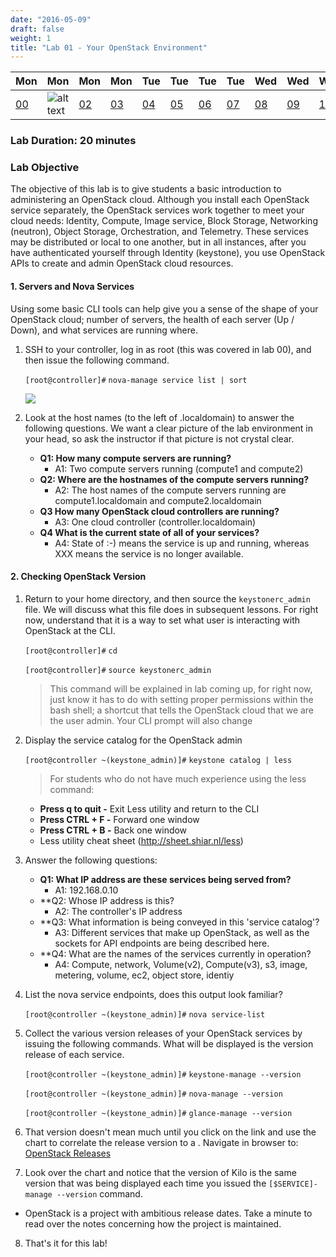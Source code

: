 ```yaml
---
date: "2016-05-09"
draft: false
weight: 1
title: "Lab 01 - Your OpenStack Environment"
---
```


|Mon|Mon|Mon|Mon|Tue|Tue|Tue|Tue|Wed|Wed|Wed|Thur|Thur|Thur|Thur|
|---|---|---|---|---|---|---|---|---|---|---|---|---|---|---|
|[00](/labs/openstack/00/)|![alt text](https://i.imgur.com/nPM3gyv.png "You are here")|[02](/labs/openstack/02/)|[03](/labs/openstack/03/)|[04](/labs/openstack/04/)|[05](/labs/openstack/05/)|[06](/labs/openstack/06/)|[07](/labs/openstack/07/)|[08](/labs/openstack/08/)|[09](/labs/openstack/09/)|[10](/labs/openstack/10/)|[11](/labs/openstack/11/)|[12](/labs/openstack/12/)|[13](/labs/openstack/13/)|[14](/labs/openstack/14/)|

### Lab Duration: 20 minutes

### Lab Objective

The objective of this lab is to give students a basic introduction to administering an OpenStack cloud. Although you install each OpenStack service separately, the OpenStack services work together to meet your cloud needs: Identity, Compute, Image service, Block Storage, Networking (neutron), Object Storage, Orchestration, and Telemetry. These services may be distributed or local to one another, but in all instances, after you have authenticated yourself through Identity (keystone), you use OpenStack APIs to create and admin OpenStack cloud resources.

#### 1. Servers and Nova Services

Using some basic CLI tools can help give you a sense of the shape of your OpenStack cloud; number of servers, the health of each server (Up / Down), and what services are running where.

1. SSH to your controller, log in as root (this was covered in lab 00), and then issue the following command. 

    `[root@controller]#` `nova-manage service list | sort`

    ![](https://i.imgur.com/JTAptKm.png)

2. Look at the host names (to the left of .localdomain) to answer the following questions. We want a clear picture of the lab environment in your head, so ask the instructor if that picture is not crystal clear.
 
    - **Q1: How many compute servers are running?**
      - A1: Two compute servers running (compute1 and compute2)
    - **Q2: Where are the hostnames of the compute servers running?**
      - A2: The host names of the compute servers running are compute1.localdomain and compute2.localdomain 
    - **Q3 How many OpenStack cloud controllers are running?**
      - A3: One cloud controller (controller.localdomain)
    - **Q4 What is the current state of all of your services?**
      - A4: State of :-) means the service is up and running, whereas XXX means the service is no longer available.  

#### 2. Checking OpenStack Version

1. Return to your home directory, and then source the `keystonerc_admin` file. We will discuss what this file does in subsequent lessons. For right now, understand that it is a way to set what user is interacting with OpenStack at the CLI.

    `[root@controller]#` `cd`
	
	`[root@controller]#` `source keystonerc_admin`

    > This command will be explained in lab coming up, for right now, just know it has to do with setting proper permissions within the bash shell; a shortcut that tells the OpenStack cloud that we are the user admin. Your CLI prompt will also change

2. Display the service catalog for the OpenStack admin

    `[root@controller ~(keystone_admin)]#` `keystone catalog | less`
	
    > For students who do not have much experience using the less command:
    - **Press q to quit -** Exit Less utility and return to the CLI
    - **Press CTRL + F -** Forward one window
    - **Press CTRL + B -** Back one window
    - Less utility cheat sheet (http://sheet.shiar.nl/less)
 
3. Answer the following questions:

    - **Q1: What IP address are these services being served from?**
      - A1: 192.168.0.10
    - **Q2: Whose IP address is this?
      - A2: The controller's IP address
    - **Q3: What information is being conveyed in this 'service catalog'?
      - A3: Different services that make up OpenStack, as well as the sockets for API endpoints are being described here.
    - **Q4: What are the names of the services currently in operation?
      - A4: Compute, network, Volume(v2), Compute(v3), s3, image, metering, volume, ec2, object store, identiy

4. List the nova service endpoints, does this output look familiar? 

    `[root@controller ~(keystone_admin)]#` `nova service-list`

5. Collect the various version releases of your OpenStack services by issuing the following commands. What will be displayed is the version release of each service.

    `[root@controller ~(keystone_admin)]#` `keystone-manage --version`

    `[root@controller ~(keystone_admin)]#` `nova-manage --version`

    `[root@controller ~(keystone_admin)]#` `glance-manage --version`

6. That version doesn't mean much until you click on the link and use the chart to correlate the release version to a . Navigate in browser to: [OpenStack Releases](https://wiki.openstack.org/wiki/Releases)

7. Look over the chart and notice that the version of Kilo is the same version that was being displayed each time you issued the `[$SERVICE]-manage --version` command.

 * OpenStack is a project with ambitious release dates. Take a minute to read over the notes concerning how the project is maintained.
 
8. That's it for this lab!
